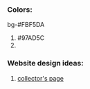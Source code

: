 ### Colors:
bg-#FBF5DA
1. #97AD5C
2.


### Website design ideas: 
  1. [collector's page](https://cdn.dribbble.com/users/1982533/screenshots/18586944/media/14b6bbe664df4eeb4bc2c7dd7bf85785.png?resize=1000x750&vertical=center)

